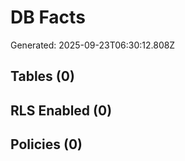 # DB Facts

Generated: 2025-09-23T06:30:12.808Z

## Tables (0)

## RLS Enabled (0)

## Policies (0)
